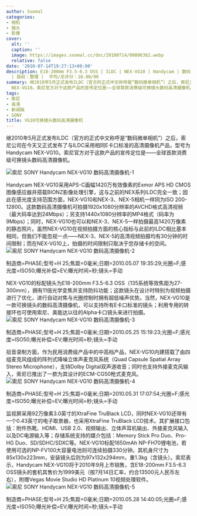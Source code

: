 ```yaml
---
author: Soomal
categories:
- 相机
- 镜头
- 影像
cover:
  alt: ''
  caption: ''
  image: https://images.soomal.cc/doc/20100714/00006362.webp
  relative: false
date: '2010-07-14T19:27:13+08:00'
description: E18-200mm F3.5-6.3 OSS | ILDC | NEX-VG10 | Handycam | 数码摄像机 | 源自：www.soomal.com
  | 版权：整理 |  平均/总评分：10.00/90
summary: 继2010年5月正式发布ILDC（官方的正式中文称呼是“数码微单相机”）之后，索尼公司在今天又正式发布了与ILDC采用相同E卡口标准的高清摄像机产品，型号为Handycam
  NEX-VG10。索尼官方对于这款产品的宣传定位是――全球首款消费级可换镜头数码高清摄像机。它采用APS-C画幅1420万有效像素的Exmor APS HD CMOS图像感应器并搭载BIONZ影像处理引擎，这与之前的NEX系列ILDC完全一致……
tags:
- 索尼
- 高清
- 新闻稿
- SONY
title: VG10可换镜头数码高清摄像机
---
```


继2010年5月正式发布ILDC（官方的正式中文称呼是“数码微单相机”）之后，索尼公司在今天又正式发布了与ILDC采用相同E卡口标准的高清摄像机产品，型号为Handycam NEX-VG10。索尼官方对于这款产品的宣传定位是――全球首款消费级可换镜头数码高清摄像机。

![索尼 SONY Handycam NEX-VG10 数码高清摄像机-1](https://images.soomal.cc/doc/20100714/00006362.webp)



Handycam NEX-VG10采用APS-C画幅1420万有效像素的Exmor APS HD CMOS图像感应器并搭载BIONZ影像处理引擎，这与之前的NEX系列ILDC完全一致；因此在感光度支持范围方面，NEX-VG10和NEX-3、NEX-5相机一样同为ISO 200-12800。这款数码高清摄像机可拍摄1920x1080分辨率的AVCHD格式高清视频（最大码率达到24Mbps）；另支持1440x1080分辨率的MP4格式（码率为9Mbps）；同时，NEX-VG10也可以和NEX-3、NEX-5一样拍摄最高1420万像素的静态照片。虽然NEX-VG10在视频拍摄方面的核心指标与此前的ILDC相比基本相同，但我们不能忽视一点――NEX-3、NEX-5的高清视频拍摄均有30分钟的时间限制；而在NEX-VG10上，拍摄的时间限制只取决于您存储卡的空间。
![索尼 SONY Handycam NEX-VG10 数码高清摄像机-2](https://images.soomal.cc/doc/20100714/00006363.webp)

制造商=PHASE;型号=H 25;焦距=0毫米;日期=2010.05.07 19:35:29;光圈=F;感光度=ISO50;曝光补偿=EV;曝光时间=秒;镜头=手动



NEX-VG10的标配镜头为E18-200mm F3.5-6.3 OSS（135系统等效焦距为27-300mm），拥有11倍光学变焦并支持防抖功能；这款镜头在设计时特别为视频拍摄进行了优化，进行自动对焦与光圈控制时拥有超低噪声优势。当然，NEX-VG10是一款可换镜头的数码高清摄像机，可以支持所有E卡口标准的镜头；利用专用的转接环也可使用索尼、美能达以往的Alpha卡口镜头来进行拍摄。
![索尼 SONY Handycam NEX-VG10 数码高清摄像机-3](https://images.soomal.cc/doc/20100714/00006364.webp)

制造商=PHASE;型号=H 25;焦距=0毫米;日期=2010.05.25 15:19:23;光圈=F;感光度=ISO50;曝光补偿=EV;曝光时间=秒;镜头=手动



拾音录制方面，作为民用消费级产品中的中高档产品，NEX-VG10内建搭载了由四组麦克风组成的阵列式降噪立体声麦克风系统（Quad Capsule Spatial Array Stereo Microphone），支持Dolby Digital双声道收音；同时也支持外接麦克风输入，索尼已推出了一款为其设计的ECM-CG50枪式麦克风。
![索尼 SONY Handycam NEX-VG10 数码高清摄像机-4](https://images.soomal.cc/doc/20100714/00006365.webp)

制造商=PHASE;型号=H 25;焦距=0毫米;日期=2010.05.31 17:07:54;光圈=F;感光度=ISO50;曝光补偿=EV;曝光时间=秒;镜头=手动



监视屏采用92万像素3.0英寸的XtraFine TruBlack LCD，同时NEX-VG10还带有一个0.43英寸的电子取景器，也采用XtraFine TruBlack LCD技术。其扩展接口包括：附件热靴、HDMI、USB 2.0、视频输出、立体声耳机输出、外接麦克风输入以及DC电源输入等；存储系统支持的媒介包括：Memory Stick Pro Duo、Pro-HG Duo、SD/SDHC/SDXC等。NEX-VG10标配1650mAh NP-FH70锂电池，若使用可选的NP-FV100大容量电池则可连续拍摄330分钟。其机身尺寸为85x130x223mm，安装镜头后则为97x132x294mm，重1.3kg（含镜头）。索尼表示，Handycam NEX-VG10将于2010年9月上市销售，含E18-200mm F3.5-6.3 OSS镜头的套机其售价为1999美元（按7月14日汇率，约合13500元人民币左右），附赠Vegas Movie Studio HD Platinum 10视频处理软件。
![索尼 SONY Handycam NEX-VG10 数码高清摄像机-5](https://images.soomal.cc/doc/20100714/00006366.webp)

制造商=PHASE;型号=H 25;焦距=0毫米;日期=2010.05.28 14:40:05;光圈=F;感光度=ISO50;曝光补偿=EV;曝光时间=秒;镜头=手动